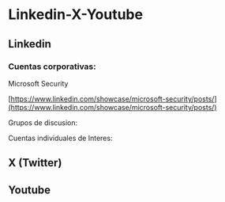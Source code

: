 # Linkedin-X-Youtube





## Linkedin

### Cuentas corporativas:

Microsoft Security

[https://www.linkedin.com/showcase/microsoft-security/posts/](https://www.linkedin.com/showcase/microsoft-security/posts/)





Grupos de discusion:



Cuentas individuales de Interes:





## X (Twitter)&#x20;









## Youtube






